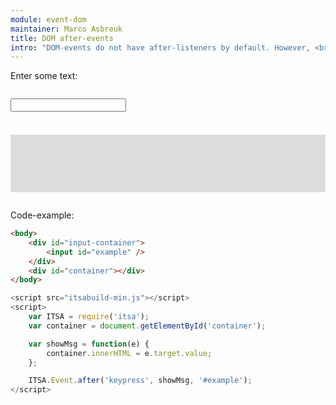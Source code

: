 ```yaml
---
module: event-dom
maintainer: Marco Asbreuk
title: DOM after-events
intro: "DOM-events do not have after-listeners by default. However, <b>event-dom</b> has.<br>You can type anything in the text-box and the event shows the new value. Notice that this example may examine the <b>keypress</b> event to monitor what key is pressed, <u>it is not the right way to examine changes in the input-element</u>. If you want to examine those, you need to use the <b>valuechange</b>-event."
---
```


<style type="text/css">
    #input-container {
        margin-top: 2em;
        min-height: 2.1em;
    }
    #container {
        margin: 2em 0;
        padding: 1em;
        min-height: 4.6em;
        background-color: #ddd;
    }
</style>

Enter some text:

<div id="input-container">
    <input id="example" />
</div>
<div id="container"></div>


Code-example:

```html
<body>
    <div id="input-container">
        <input id="example" />
    </div>
    <div id="container"></div>
</body>
```

```js
<script src="itsabuild-min.js"></script>
<script>
    var ITSA = require('itsa');
    var container = document.getElementById('container');

    var showMsg = function(e) {
        container.innerHTML = e.target.value;
    };

    ITSA.Event.after('keypress', showMsg, '#example');
</script>
```

<script src="../../dist/itsabuild-min.js"></script>
<script>
    var ITSA = require('itsa');
    var container = document.getElementById('container');

    var showMsg = function(e) {
        container.innerHTML = e.target.value;
    };

    ITSA.Event.after('keypress', showMsg, '#example');
</script>
